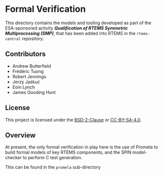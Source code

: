 # Formal Verification

This directory contains the models and tooling developed as part of the ESA-sponsored activity ***Qualification of RTEMS Symmetric Multiprocessing(SMP)***, that has been added into RTEMS in the `rtems-central` repository.

## Contributors

* Andrew Butterfield
* Frédéric Tuong
* Robert Jennings
* Jerzy Jaśkuć
* Eoin Lynch
* James Gooding Hunt

## License

This project is licensed under the
[BSD-2-Clause](https://spdx.org/licenses/BSD-2-Clause.html) or
[CC-BY-SA-4.0](https://spdx.org/licenses/CC-BY-SA-4.0.html).

## Overview

At present, the only formal verification in play here is the use of Promela to build formal models of key RTEMS components, and the SPIN model-checker to perform C test generation.

This can be found in the `promela` sub-directory

